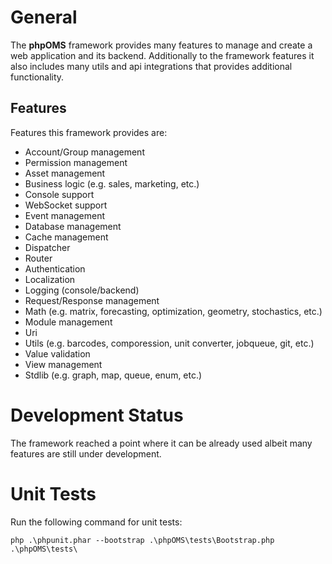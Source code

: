# General

The **phpOMS** framework provides many features to manage and create a web application and its backend. Additionally to the framework features it also includes many utils and api integrations that provides additional functionality.

## Features

Features this framework provides are:

* Account/Group management
* Permission management
* Asset management
* Business logic (e.g. sales, marketing, etc.)
* Console support
* WebSocket support
* Event management
* Database management
* Cache management
* Dispatcher
* Router
* Authentication
* Localization
* Logging (console/backend)
* Request/Response management
* Math (e.g. matrix, forecasting, optimization, geometry, stochastics, etc.)
* Module management
* Uri 
* Utils (e.g. barcodes, comporession, unit converter, jobqueue, git, etc.)
* Value validation
* View management
* Stdlib (e.g. graph, map, queue, enum, etc.)

# Development Status

The framework reached a point where it can be already used albeit many features are still under development.

# Unit Tests

Run the following command for unit tests:

```
php .\phpunit.phar --bootstrap .\phpOMS\tests\Bootstrap.php .\phpOMS\tests\
```